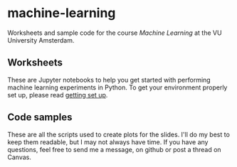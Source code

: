 # machine-learning

Worksheets and sample code for the course _Machine Learning_ at the VU University Amsterdam.

## Worksheets

These are Jupyter notebooks to help you get started with performing machine learning experiments in Python. To get your environment properly set up, please read [getting set up](https://docs.google.com/document/d/1-LXG5Lb76xQy70W2ZdannnYMEXRLt0CsoiaK0gTkmfY/edit?usp=sharing).

## Code samples

These are all the scripts used to create plots for the slides. I'll do my best to keep them readable, but I may not always have time. If you have any questions, feel free to send me a message, on github or post a thread on Canvas. 
